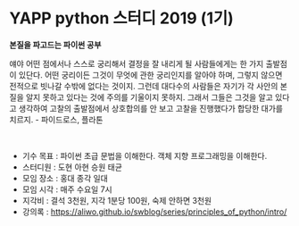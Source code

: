 # YAPP python 스터디 2019 (1기)

**본질을 파고드는 파이썬 공부**

얘야 어떤 점에서나 스스로 궁리해서 결정을 잘 내리게 될 사람들에게는 한 가지 
출발점이 있단다. 어떤 궁리이든 그것이 무엇에 관한 궁리인지를 알아야 하며, 
그렇지 않으면 전적으로 빗나갈 수밖에 없다는 것이지. 그런데 대다수의 
사람들은 자기가 각 사안의 본질을 알지 못하고 있다는 것에 주의를 기울이지 못하지. 
그래서 그들은 그것을 알고 있다고 생각하여 고찰의 출발점에서 상호합의를 
안 보고 고찰을 진행했다가 합당한 대가를 치르지. - 파이드로스, 플라톤

<br>

* 기수 목표 : 파이썬 초급 문법을 이해한다. 객체 지향 프로그래밍을 이해한다.
* 스터디원 : 도현 아현 승원 태균<br>
* 모임 장소 : 홍대 종각 일대<br>
* 모임 시각 : 매주 수요일 7시<br>
* 지각비 : 결석 3천원, 지각 1분당 100원, 숙제 안하면 3천원<br>
* 강의록 : https://aliwo.github.io/swblog/series/principles_of_python/intro/ <br>

